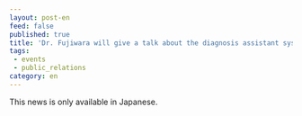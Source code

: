 ```yaml
---
layout: post-en
feed: false
published: true
title: 'Dr. Fujiwara will give a talk about the diagnosis assistant system for rare diseases in the seminar on 27 Jan.2022. (in Japanese)'
tags:
 - events
 - public_relations
category: en
---
```

This news is only available in Japanese.
